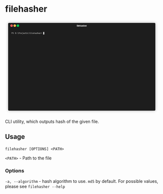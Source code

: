 # filehasher

![filehasher demonstration](filehasher_demo.gif)

CLI utility, which outputs hash of the given file.

## Usage

`filehasher [OPTIONS] <PATH>`

`<PATH>` - Path to the file

### Options

`-a, --algorithm` - hash algorithm to use.
`md5` by default. For possible values, please see `filehasher --help`
